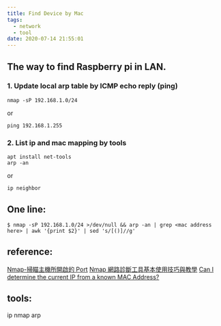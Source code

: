 ```yaml
---
title: Find Device by Mac
tags:
  - network
  - tool
date: 2020-07-14 21:55:01
---
```



## The way to find Raspberry pi in LAN.

### 1. Update local arp table by ICMP echo reply (ping)
```
nmap -sP 192.168.1.0/24
```
or
```
ping 192.168.1.255
```

### 2. List ip and mac mapping by tools
```
apt install net-tools
arp -an
```
or
```
ip neighbor
```

## One line:
```
$ nmap -sP 192.168.1.0/24 >/dev/null && arp -an | grep <mac address here> | awk '{print $2}' | sed 's/[()]//g'
```

## reference:
[Nmap-掃瞄主機所開啟的 Port](http://wiki.weithenn.org/cgi-bin/wiki.pl?Nmap-%E6%8E%83%E7%9E%84%E4%B8%BB%E6%A9%9F%E6%89%80%E9%96%8B%E5%95%9F%E7%9A%84_Port)
[Nmap 網路診斷工具基本使用技巧與教學](https://blog.gtwang.org/linux/nmap-command-examples-tutorials/)
[Can I determine the current IP from a known MAC Address?](https://stackoverflow.com/questions/13552881/can-i-determine-the-current-ip-from-a-known-mac-address)

## tools:
ip
nmap
arp


